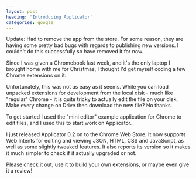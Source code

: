 ```yaml
---
layout: post
heading: 'Introducing Applicator'
categories: google
---
```


Update: Had to remove the app from the store. For some reason, they are having some pretty bad bugs with regards to publishing new versions. I couldn't do this successfully so have removed it for now.

Since I was given a Chromebook last week, and it's the only laptop I brought home with me for Christmas, I thought I'd get myself coding a few Chrome extensions on it.

Unfortunately, this was not as easy as it seems. While you can load unpacked extensions for development from the local disk - much like "regular" Chrome - it is quite tricky to actually edit the file on your disk. Make every change on Drive then download the new file? No thanks.

To get started I used the "mini editor" example application for Chrome to edit files, and I used this to start work on Applicator.

I just released Applicator 0.2 on to the Chrome Web Store. It now supports Web Intents for editing and viewing JSON, HTML, CSS and JavaScript, as well as some slightly tweaked features. It also reports its version so it makes it much simpler to check if it actually upgraded or not.

Please check it out, use it to build your own extensions, or maybe even give it a review!

 